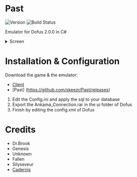 # Past
![Version](https://img.shields.io/badge/Version-0.1.0-green.svg) ![Build Status](https://img.shields.io/scrutinizer/build/g/filp/whoops.svg?maxAge=2592000?style=plastic)

Emulator for Dofus 2.0.0 in C#

<details> 
  <summary>Screen</summary>
    ![Image](http://puu.sh/pe8UH/bdf43aadbb.jpg)
    ![Image](http://puu.sh/pM8rN/ff3fdbcddf.jpg)
    ![Image](http://puu.sh/qWTzE/b9813ac409.jpg)
	![Image](http://puu.sh/rdBi4/c6563f6df0.jpg)
</details>

# Installation & Configuration
Download the game & the emulator:
- [Client](https://mega.nz/#!L4wSWTBI!QMR2QK2BvwJ3Xj9VdgVQ3EFbBfHtwf9vxsPONx3A8tg)
- [Past] (https://github.com/skeezr/Past/releases)

1. Edit the Config.ini and apply the sql to your database
2. Export the Ankama_Connection.rar in the ui folder of Dofus
3. Finish by editing the config.xml of Dofus

# Credits
* Dr.Brook
* Genesis
* Unknown
* Fallen
* Silyseveur
* [Cadernis](https://cadernis.fr/index.php)
